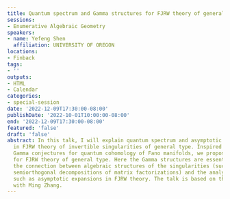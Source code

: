 ```yaml
---
title: Quantum spectrum and Gamma structures for FJRW theory of general type
sessions:
- Enumerative Algebraic Geometry
speakers:
- name: Yefeng Shen
  affiliation: UNIVERSITY OF OREGON
locations:
- Finback
tags:
- ''
outputs:
- HTML
- Calendar
categories:
- special-session
date: '2022-12-09T17:30:00-08:00'
publishDate: '2022-10-01T10:00:00-08:00'
end: '2022-12-09T17:30:00-08:00'
featured: 'false'
draft: 'false'
abstract: In this talk, I will explain quantum spectrum and asymptotic expansions
  in FJRW theory of invertible singularities of general type. Inspired by Galkin-Golyshev-Iritani's
  Gamma conjectures for quantum cohomology of Fano manifolds, we propose Gamma conjectures
  for FJRW theory of general type. Here the Gamma structures are essential to understand
  the connection between algebraic structures of the singularities (such as Orlov's
  semiorthogonal decompositions of matrix factorizations) and the analytic structures,
  such as asymptotic expansions in FJRW theory. The talk is based on the work joint
  with Ming Zhang.
---
```

